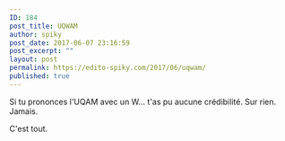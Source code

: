 ```yaml
---
ID: 184
post_title: UQWAM
author: spiky
post_date: 2017-06-07 23:16:59
post_excerpt: ""
layout: post
permalink: https://edito-spiky.com/2017/06/uqwam/
published: true
---
```

Si tu prononces l'UQAM avec un W... t'as pu aucune crédibilité. Sur rien. Jamais.

C'est tout.